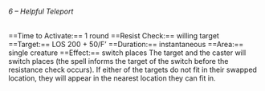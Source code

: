 ###### 6 – Helpful Teleport
==Time to Activate:== 1 round
==Resist Check:== willing target
==Target:== LOS 200 + 50/F’
==Duration:== instantaneous
==Area:== single creature
==Effect:== switch places
The target and the caster will switch places (the spell informs the target of the switch before the resistance check occurs). If either of the targets do not fit in their swapped location, they will appear in the nearest location they can fit in.
